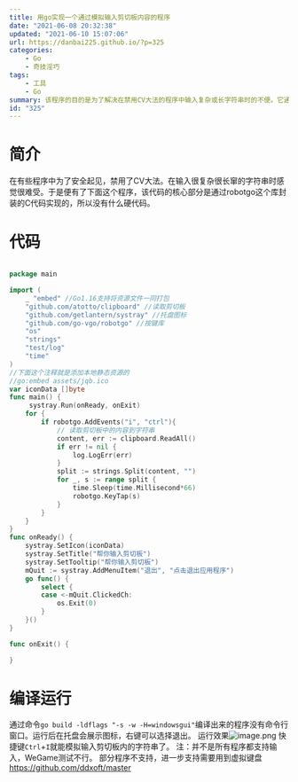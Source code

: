 ```yaml
---
title: 用go实现一个通过模拟输入剪切板内容的程序
date: "2021-06-08 20:32:38"
updated: "2021-06-10 15:07:06"
url: https://danbai225.github.io/?p=325
categories:
    - Go
    - 奇技淫巧
tags:
    - 工具
    - Go
summary: 该程序的目的是为了解决在禁用CV大法的程序中输入复杂或长字符串时的不便。它通过监听Ctrl + I的快捷键，将剪切板中的内容作为字符串读取，然后用按键库模拟输入字符串的每个字符。该程序使用了robotgo、clipboard和systray等库，并且集成了一个带有图标的托盘应用程序。在运行该程序时，会在托盘中显示一个图标，右键点击可以选择退出程序。然后通过按下Ctrl + I快捷键，即可模拟输入剪切板中的字符串。但需要注意的是，并不是所有程序都支持输入，需要进一步使用虚拟键盘才能实现对这些程序的支持。
id: "325"
---
```


# 简介
在有些程序中为了安全起见，禁用了CV大法。在输入很复杂很长窜的字符串时感觉很难受。于是便有了下面这个程序，该代码的核心部分是通过robotgo这个库封装的C代码实现的，所以没有什么硬代码。
# 代码
```Go

package main

import (
	_ "embed" //Go1.16支持将资源文件一同打包
	"github.com/atotto/clipboard" //读取剪切板
	"github.com/getlantern/systray" //托盘图标
	"github.com/go-vgo/robotgo" //按键库
	"os"
	"strings"
	"test/log"
	"time"
)
//下面这个注释就是添加本地静态资源的
//go:embed assets/jqb.ico
var iconData []byte
func main() {
	 systray.Run(onReady, onExit)
	for {
		if robotgo.AddEvents("i", "ctrl"){
			// 读取剪切板中的内容到字符串
			content, err := clipboard.ReadAll()
			if err != nil {
				log.LogErr(err)
			}
			split := strings.Split(content, "")
			for _, s := range split {
				time.Sleep(time.Millisecond*66)
				robotgo.KeyTap(s)
			}
		}
	}
}
func onReady() {
	systray.SetIcon(iconData)
	systray.SetTitle("帮你输入剪切板")
	systray.SetTooltip("帮你输入剪切板")
	mQuit := systray.AddMenuItem("退出", "点击退出应用程序")
	go func() {
		select {
		case <-mQuit.ClickedCh:
			os.Exit(0)
		}
	}()
}

func onExit() {

}
```
# 编译运行
通过命令`go build -ldflags "-s -w -H=windowsgui"`编译出来的程序没有命令行窗口。运行后在托盘会展示图标，右键可以选择退出。
运行效果![image.png](1)
快捷键`Ctrl`+`I`就能模拟输入剪切板内的字符串了。
注：并不是所有程序都支持输入，WeGame测试不行。
部分程序不支持，进一步支持需要用到虚拟键盘
https://github.com/ddxoft/master

